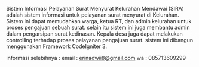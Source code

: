 Sistem Informasi Pelayanan Surat Menyurat Kelurahan Mendawai (SIRA) adalah sistem informasi untuk pelayanan surat menyurat di Kelurahan. Sistem ini dapat memudahkan warga, ketua RT, dan admin kelurahan untuk proses pengajuan sebuah surat. selain itu sistem ini juga membantu admin dalam pengarsipan surat kedinasan. Kepala desa juga dapat melakukan controlling terhadap proses pelayanan pengajuan surat.
sistem ini dibangun menggunakan Framework CodeIgniter 3.

informasi selebihnya :
email : erinadwii8@gmail.com
wa : 085713609299
